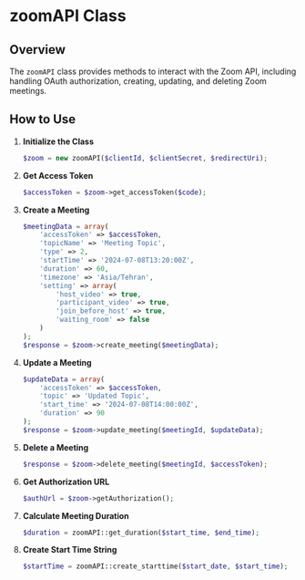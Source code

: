 # zoomAPI Class

## Overview

The `zoomAPI` class provides methods to interact with the Zoom API, including handling OAuth authorization, creating, updating, and deleting Zoom meetings.

## How to Use

1. **Initialize the Class**

    ```php
    $zoom = new zoomAPI($clientId, $clientSecret, $redirectUri);
    ```

2. **Get Access Token**

    ```php
    $accessToken = $zoom->get_accessToken($code);
    ```

3. **Create a Meeting**

    ```php
    $meetingData = array(
        'accessToken' => $accessToken,
        'topicName' => 'Meeting Topic',
        'type' => 2,
        'startTime' => '2024-07-08T13:20:00Z',
        'duration' => 60,
        'timezone' => 'Asia/Tehran',
        'setting' => array(
            'host_video' => true,
            'participant_video' => true,
            'join_before_host' => true,
            'waiting_room' => false
        )
    );
    $response = $zoom->create_meeting($meetingData);
    ```

4. **Update a Meeting**

    ```php
    $updateData = array(
        'accessToken' => $accessToken,
        'topic' => 'Updated Topic',
        'start_time' => '2024-07-08T14:00:00Z',
        'duration' => 90
    );
    $response = $zoom->update_meeting($meetingId, $updateData);
    ```

5. **Delete a Meeting**

    ```php
    $response = $zoom->delete_meeting($meetingId, $accessToken);
    ```

6. **Get Authorization URL**

    ```php
    $authUrl = $zoom->getAuthorization();
    ```

7. **Calculate Meeting Duration**

    ```php
    $duration = zoomAPI::get_duration($start_time, $end_time);
    ```

8. **Create Start Time String**

    ```php
    $startTime = zoomAPI::create_starttime($start_date, $start_time);
    ```
